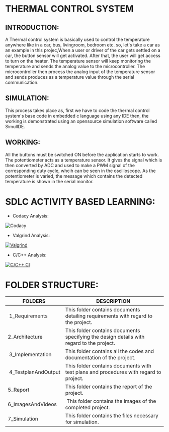 # THERMAL CONTROL SYSTEM

<h2>INTRODUCTION:</h2>

A Thermal control system is basically used to control the temperature anywhere like in a car, bus, livingroom, bedroom etc. so, let's take a car as an example in this projec,When a user or driver of the car gets settled on a car, the button sensor will get activated. After that, the user will get access to turn on the heater. The temperature sensor will keep monitoring the temperature and sends the analog value to the microcontroller. The microcontroller then process the analog input of the temperature sensor and sends produces as a temperature value through the  serial communication. 


<h2>SIMULATION:</h2>

This process takes place as, first we have to code the thermal control system's base code in embedded c language using any IDE then, the working is demonstrated using an 
opensource simulation software called SimulIDE.


<h2>WORKING:</h2>

All the buttons must be switched ON before the application starts to work. The potentiometer acts as a temperature sensor. It gives the signal which is then converted by ADC and used to make a PWM signal of the corresponding duty cycle, whcih can be seen in the oscilloscope. As the potentiometer is varied, the message which contains the detected temperature is shown in the serial monitor.


<h1>SDLC ACTIVITY BASED LEARNING:</h1>

* Codacy Analysis:


![Codacy](https://user-images.githubusercontent.com/101571637/164258116-26611ec8-9dd7-4a3a-9d29-45abff5f5393.JPG)


* Valgrind Analysis:

[![Valgrind](https://github.com/Balajiramesh09/M2_Module_2022/actions/workflows/Valgrind.yml/badge.svg)](https://github.com/Balajiramesh09/M2_Module_2022/actions/workflows/Valgrind.yml)


* C/C++ Analysis:

[![C/C++ CI](https://github.com/Balajiramesh09/M2_Module_2022/actions/workflows/c-build.yml/badge.svg)](https://github.com/Balajiramesh09/M2_Module_2022/actions/workflows/c-build.yml)


<h1>FOLDER STRUCTURE:</h1>



</head>
<body>
	<table>
		<thead>
			<tr>
				<th>FOLDERS</th>
				<th>DESCRIPTION</th>
			</tr>
		</thead>
		<tbody>
			<tr>
				<td><span style="color: rgb(49, 48, 48); background-color: rgb(255, 255, 255);">&nbsp;1_Requirements</span></td>
				<td>This folder contains documents detailing requirements with regard to the project.</td>
			</tr>
			<tr>
				<td>2_Architecture&nbsp;</td>
				<td>This folder contains documents specifying the design details with regard to the project.&nbsp;</td>
			</tr>
			<tr>
				<td>&nbsp;3_Implementation</td>
				<td>This folder contains all the codes and documentation of the project.&nbsp;</td>
			</tr>
			<tr>
				<td>&nbsp;4_TestplanAndOutput</td>
				<td>This folder contains documents with test plans and procedures with regard to project.</td>
			</tr>
			<tr>
				<td>5_Report&nbsp;</td>
				<td>This folder contains the report of the project.&nbsp;</td>
			</tr>
			<tr>
				<td>6_ImagesAndVideos&nbsp;</td>
				<td>&nbsp;This folder contains the images of the completed project.</td>
			</tr>
			<tr>
				<td>7_Simulation&nbsp;</td>
				<td>This folder contains the files necessary for simulation.&nbsp;</td>
			</tr>
		</tbody>
	</table>
</body>
</html>
